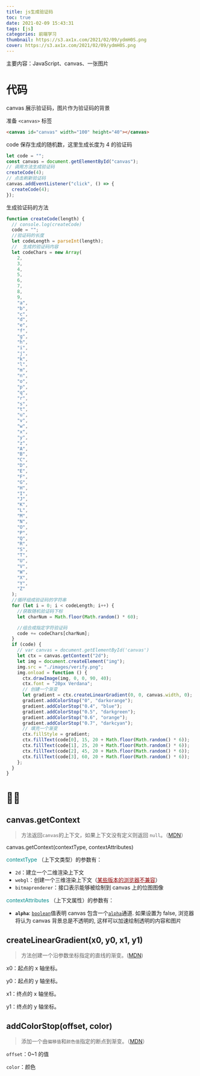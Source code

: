 ```yaml
---
title: js生成验证码
toc: true
date: 2021-02-09 15:43:31
tags: [js]
categories: 前端学习
thumbnail: https://s3.ax1x.com/2021/02/09/ydmH0S.png
cover: https://s3.ax1x.com/2021/02/09/ydmH0S.png
---
```


主要内容：JavaScript、canvas、一张图片

<!-- more -->

# 代码

canvas 展示验证码，图片作为验证码的背景

准备 `<canvas>` 标签

```html
<canvas id="canvas" width="100" height="40"></canvas>
```

code 保存生成的随机数，这里生成长度为 4 的验证码

```js
let code = "";
const canvas = document.getElementById("canvas");
// 调用方法生成验证码
createCode(4);
// 点击刷新验证码
canvas.addEventListener("click", () => {
  createCode(4);
});
```

生成验证码的方法

```js
function createCode(length) {
  // console.log(createCode)
  code = "";
  //验证码的长度
  let codeLength = parseInt(length);
  //  生成的验证码内容
  let codeChars = new Array(
    2,
    3,
    4,
    5,
    6,
    7,
    8,
    9,
    "a",
    "b",
    "c",
    "d",
    "e",
    "f",
    "g",
    "h",
    "i",
    "j",
    "k",
    "l",
    "m",
    "n",
    "o",
    "p",
    "q",
    "r",
    "s",
    "t",
    "u",
    "v",
    "w",
    "x",
    "y",
    "z",
    "A",
    "B",
    "C",
    "D",
    "E",
    "F",
    "G",
    "H",
    "I",
    "J",
    "K",
    "L",
    "M",
    "N",
    "O",
    "P",
    "Q",
    "R",
    "S",
    "T",
    "U",
    "V",
    "W",
    "X",
    "Y",
    "Z"
  );
  //循环组成验证码的字符串
  for (let i = 0; i < codeLength; i++) {
    //获取随机验证码下标
    let charNum = Math.floor(Math.random() * 60);

    //组合成指定字符验证码
    code += codeChars[charNum];
  }
  if (code) {
    // var canvas = document.getElementById('canvas')
    let ctx = canvas.getContext("2d");
    let img = document.createElement("img");
    img.src = "./images/verify.png";
    img.onload = function () {
      ctx.drawImage(img, 0, 0, 90, 40);
      ctx.font = "20px Verdana";
      // 创建一个渐变
      let gradient = ctx.createLinearGradient(0, 0, canvas.width, 0);
      gradient.addColorStop("0", "darkorange");
      gradient.addColorStop("0.4", "blue");
      gradient.addColorStop("0.5", "darkgreen");
      gradient.addColorStop("0.6", "orange");
      gradient.addColorStop("0.7", "darkcyan");
      // 填充一个渐变
      ctx.fillStyle = gradient;
      ctx.fillText(code[0], 15, 20 + Math.floor(Math.random() * 6));
      ctx.fillText(code[1], 25, 20 + Math.floor(Math.random() * 6));
      ctx.fillText(code[2], 45, 20 + Math.floor(Math.random() * 6));
      ctx.fillText(code[3], 60, 20 + Math.floor(Math.random() * 6));
    };
  }
}
```

# 🎨🎨

## canvas.getContext

> 方法返回`canvas`的上下文，如果上下文没有定义则返回 `null`。（<a href="https://developer.mozilla.org/zh-CN/docs/Web/API/HTMLCanvasElement/getContext">MDN</a>）

canvas.getContext(contextType, contextAttributes)

<span style="color: darkcyan">contextType</span> （上下文类型）的参数有：

- `2d`：建立一个二维渲染上下文
- `webgl`：创建一个三维渲染上下文（<a href="https://developer.mozilla.org/en-US/docs/Web/API/WebGL_API" style="color: darkred">某些版本的浏览器不兼容</a>）
- `bitmaprenderer`：接口表示能够被绘制到 canvas 上的位图图像

<span style="color: darkcyan">contextAttributes</span> （上下文属性）的参数有：

- **`alpha`**: [`boolean`](https://developer.mozilla.org/zh-CN/docs/Web/JavaScript/Reference/boolean)值表明 canvas 包含一个[`alpha`](https://developer.mozilla.org/zh-CN/docs/Web/JavaScript/Reference/alpha)通道. 如果设置为 false, 浏览器将认为 canvas 背景总是不透明的, 这样可以加速绘制透明的内容和图片

## createLinearGradient(x0, y0, x1, y1)

> 方法创建一个沿参数坐标指定的直线的渐变。(<a href="https://developer.mozilla.org/zh-CN/docs/Web/API/CanvasRenderingContext2D/createLinearGradient">MDN</a>)

x0：起点的 x 轴坐标。

y0：起点的 y 轴坐标。

x1：终点的 x 轴坐标。

y1：终点的 y 轴坐标。

## addColorStop(offset, color)

> 添加一个由`偏移值`和`颜色值`指定的断点到渐变。（<a href="https://developer.mozilla.org/zh-CN/docs/Web/API/CanvasGradient/addColorStop">MDN</a>）

`offset`：0~1 的值

`color`：颜色

<!-- <h1><b style="color: orange; font-size: 100px">验证<b><del style="color: pink">🗑码</del></h1>-->
